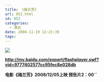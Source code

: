 ```yaml
---
title: 《梅兰芳》
url: 952.html
id: 952
categories:
  - 演出
date: 2008-11-19 12:23:39
tags:
---
```


![](http://photo.guolaijie.com/rooufer/attachments/month_0811/f20081119115636.jpg)  
  
  
**http://mv.baidu.com/export/flashplayer.swf?vid=9777402577cc95fec8e028db**  

**电影《梅兰芳》2008/12/05上映 预告片2：00``**